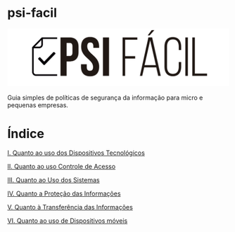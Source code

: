 # psi-facil

![](psi-facil-logo.svg)

Guia simples de políticas de segurança da informação para micro e pequenas empresas.

# Índice

[I. Quanto ao uso dos Dispositivos Tecnológicos](cap1.md)

[II. Quanto ao uso Controle de Acesso](cap2.md)

[III. Quanto ao Uso dos Sistemas](cap3.md)

[IV. Quanto a Proteção das Informações](cap4.md)

[V. Quanto à Transferência das Informações](cap5.md)

[VI. Quanto ao uso de Dispositivos móveis](cap6.md)
